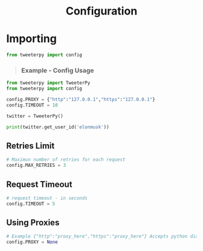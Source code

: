 <h1 align="center">Configuration</h1>

# Importing

```python
from tweeterpy import config
```

> ### Example - Config Usage

```python
from tweeterpy import TweeterPy
from tweeterpy import config

config.PROXY = {"http":"127.0.0.1","https":"127.0.0.1"}
config.TIMEOUT = 10

twitter = TweeterPy()

print(twitter.get_user_id('elonmusk'))

```

## Retries Limit

```python
# Maximun number of retries for each request
config.MAX_RETRIES = 3
```

## Request Timeout

```python
# request timeout - in seconds
config.TIMEOUT = 5
```

## Using Proxies

```python
# Example {"http":"proxy_here","https":"proxy_here"} Accepts python dictionary.
config.PROXY = None
```
